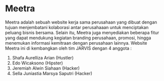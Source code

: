 # Meetra
Meetra adalah sebuah website kerja sama perusahaan yang dibuat dengan tujuan menjembatani kolaborasi antar perusahaaan untuk menciptakan peluang bisnis bersama. Selain itu, Meetra juga menyediakan beberapa fitur yang dapat mendukung kegiatan branding perusahaan, promosi, hingga menemukan informasi kemitraan dengan perusahaan lainnya.
Website Meetra ini di kembangkan oleh tim JARVIS dengan 4 anggota :
1. Shafa Aurelliza Arian (Hustler) 
2. Edo Wicaksono (Hipster) 
3. Jeremiah Alwin Siahaan (Hacker) 
4. Sella Juniastia Marsya Saputri (Hacker)
